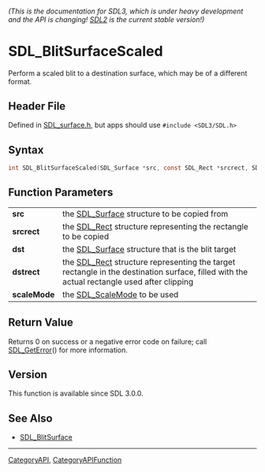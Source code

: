 ###### (This is the documentation for SDL3, which is under heavy development and the API is changing! [SDL2](https://wiki.libsdl.org/SDL2/) is the current stable version!)
# SDL_BlitSurfaceScaled

Perform a scaled blit to a destination surface, which may be of a different format.

## Header File

Defined in [SDL_surface.h](https://github.com/libsdl-org/SDL/blob/main/include/SDL3/SDL_surface.h), but apps should use `#include <SDL3/SDL.h>`

## Syntax

```c
int SDL_BlitSurfaceScaled(SDL_Surface *src, const SDL_Rect *srcrect, SDL_Surface *dst, SDL_Rect *dstrect, SDL_ScaleMode scaleMode);

```

## Function Parameters

|                   |                                                                                                                                                       |
| ----------------- | ----------------------------------------------------------------------------------------------------------------------------------------------------- |
| **src**           | the [SDL_Surface](SDL_Surface) structure to be copied from                                                                                            |
| **srcrect**       | the [SDL_Rect](SDL_Rect) structure representing the rectangle to be copied                                                                            |
| **dst**           | the [SDL_Surface](SDL_Surface) structure that is the blit target                                                                                      |
| **dstrect**       | the [SDL_Rect](SDL_Rect) structure representing the target rectangle in the destination surface, filled with the actual rectangle used after clipping |
| **scaleMode**     | the [SDL_ScaleMode](SDL_ScaleMode) to be used                                                                                                         |

## Return Value

Returns 0 on success or a negative error code on failure; call
[SDL_GetError](SDL_GetError)() for more information.

## Version

This function is available since SDL 3.0.0.

## See Also

* [SDL_BlitSurface](SDL_BlitSurface)

----
[CategoryAPI](CategoryAPI), [CategoryAPIFunction](CategoryAPIFunction)

